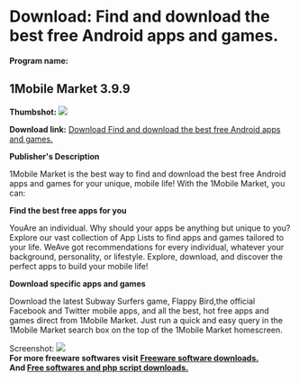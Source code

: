 # Download: Find and download the best free Android apps and games.

**Program name:**

## 1Mobile Market 3.9.9

  
**Thumbshot:** ![](http://www.freewarefiles.com/screenshot/1mobilemarket_md.jpg)   
  
**Download link:** [Download Find and download the best free Android apps and games.](http://freesoftwares.boysofts.com/1Mobile-Market_program_98271.html)  
  


**Publisher's Description**  
  


1Mobile Market is the best way to find and download the best free Android apps and games for your unique, mobile life! With the 1Mobile Market, you can: 

**Find the best free apps for you**

YouAre an individual. Why should your apps be anything but unique to you? Explore our vast collection of App Lists to find apps and games tailored to your life. WeAve got recommendations for every individual, whatever your background, personality, or lifestyle. Explore, download, and discover the perfect apps to build your mobile life! 

**Download specific apps and games**

Download the latest Subway Surfers game, Flappy Bird,the official Facebook and Twitter mobile apps, and all the best, hot free apps and games direct from 1Mobile Market. Just run a quick and easy query in the 1Mobile Market search box on the top of the 1Mobile Market homescreen. 

  
  
Screenshot: ![](http://www.freewarefiles.com/screenshot/1mobilemarket.jpg)   
**For more freeware softwares visit [Freeware software downloads.](http://freesoftwares.boysofts.com/)**   
**And [Free softwares and php script downloads.](http://www.boysofts.com/)**
